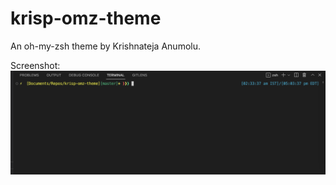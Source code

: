 # krisp-omz-theme

An oh-my-zsh theme by Krishnateja Anumolu.

Screenshot:
![krisp](https://raw.githubusercontent.com/KrishnatejaAnumolu/krisp-omz-theme/master/krisp.png)
